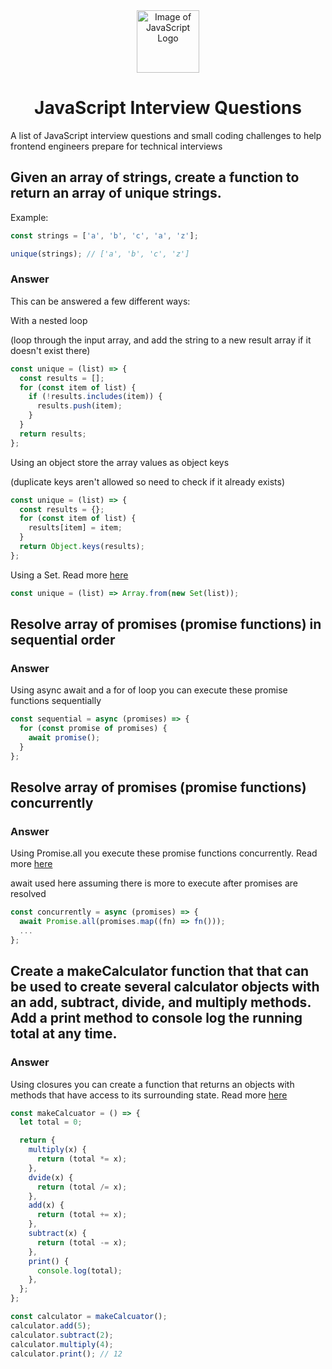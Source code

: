 <div align="center">

<img src="https://miro.medium.com/max/512/1*YWazhGyGmNs6K3HZE7lS7Q.png"  height="100px" alt="Image of JavaScript Logo"/>

# JavaScript Interview Questions

</div>

A list of JavaScript interview questions and small coding challenges to help frontend engineers prepare for technical interviews

## Given an array of strings, create a function to return an array of unique strings.

Example:

```js
const strings = ['a', 'b', 'c', 'a', 'z'];

unique(strings); // ['a', 'b', 'c', 'z']
```

### Answer

This can be answered a few different ways:

With a nested loop

(loop through the input array, and add the string to a new result array if it doesn't exist there)

```js
const unique = (list) => {
  const results = [];
  for (const item of list) {
    if (!results.includes(item)) {
      results.push(item);
    }
  }
  return results;
};
```

Using an object store the array values as object keys

(duplicate keys aren't allowed so need to check if it already exists)

```js
const unique = (list) => {
  const results = {};
  for (const item of list) {
    results[item] = item;
  }
  return Object.keys(results);
};
```

Using a Set. Read more [here](https://developer.mozilla.org/en-US/docs/Web/JavaScript/Reference/Global_Objects/Set)

```js
const unique = (list) => Array.from(new Set(list));
```

## Resolve array of promises (promise functions) in sequential order

### Answer

Using async await and a for of loop you can execute these promise functions sequentially

```js
const sequential = async (promises) => {
  for (const promise of promises) {
    await promise();
  }
};
```

## Resolve array of promises (promise functions) concurrently

### Answer

Using Promise.all you execute these promise functions concurrently. Read more [here](https://developer.mozilla.org/en-US/docs/Web/JavaScript/Reference/Global_Objects/Promise/all)

await used here assuming there is more to execute after promises are resolved

```js
const concurrently = async (promises) => {
  await Promise.all(promises.map((fn) => fn()));
  ...
};
```

## Create a makeCalculator function that that can be used to create several calculator objects with an add, subtract, divide, and multiply methods. Add a print method to console log the running total at any time.

### Answer

Using closures you can create a function that returns an objects with methods that have access to its surrounding state. Read more [here](https://developer.mozilla.org/en-US/docs/Web/JavaScript/Closures)

```js
const makeCalcuator = () => {
  let total = 0;

  return {
    multiply(x) {
      return (total *= x);
    },
    dvide(x) {
      return (total /= x);
    },
    add(x) {
      return (total += x);
    },
    subtract(x) {
      return (total -= x);
    },
    print() {
      console.log(total);
    },
  };
};

const calculator = makeCalcuator();
calculator.add(5);
calculator.subtract(2);
calculator.multiply(4);
calculator.print(); // 12
```
